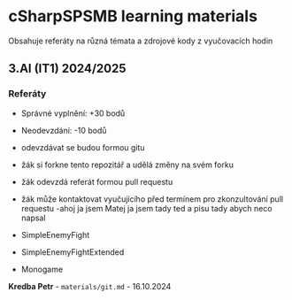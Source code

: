 # cSharpSPSMB learning materials 

Obsahuje referáty na různá témata a zdrojové kody z vyučovacích hodin

## 3.AI (IT1) 2024/2025

### Referáty

- Správné vyplnění: +30 bodů
- Neodevzdání: -10 bodů
- odevzdávat se budou formou gitu
- žák si forkne tento repozitář a udělá změny na svém forku
- žák odevzdá referát formou pull requestu
- žák může kontaktovat vyučujícího před termínem pro zkonzultování pull requestu
-ahoj ja jsem Matej ja jsem tady ted a pisu tady abych neco napsal

- SimpleEnemyFight
- SimpleEnemyFightExtended
- Monogame

**Kredba Petr** - `materials/git.md` - 16.10.2024
